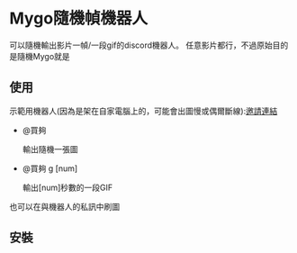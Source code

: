 # Mygo隨機幀機器人

可以隨機輸出影片一幀/一段gif的discord機器人。
任意影片都行，不過原始目的是隨機Mygo就是


## 使用

示範用機器人(因為是架在自家電腦上的，可能會出圖慢或偶爾斷線):[邀請連結](<https://discord.com/oauth2/authorize?client_id=988015342603370556&permissions=274877942912&scope=bot>)

  - @買夠

    輸出隨機一張圖
    
  - @買夠 g [num]
    
    輸出[num]秒數的一段GIF

也可以在與機器人的私訊中刷圖

## 安裝



